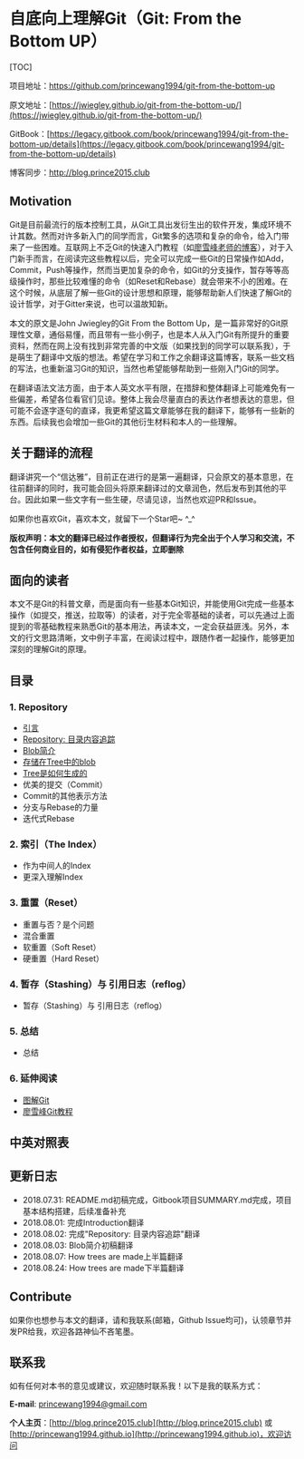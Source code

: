 # 自底向上理解Git（Git: From the Bottom UP）

[TOC]

项目地址：https://github.com/princewang1994/git-from-the-bottom-up

原文地址：[https://jwiegley.github.io/git-from-the-bottom-up/](https://jwiegley.github.io/git-from-the-bottom-up/)

GitBook：[https://legacy.gitbook.com/book/princewang1994/git-from-the-bottom-up/details](https://legacy.gitbook.com/book/princewang1994/git-from-the-bottom-up/details)

博客同步：http://blog.prince2015.club

## Motivation

Git是目前最流行的版本控制工具，从Git工具出发衍生出的软件开发，集成环境不计其数。然而对许多新入门的同学而言，Git繁多的选项和复杂的命令，给入门带来了一些困难。互联网上不乏Git的快速入门教程（如[廖雪峰老师的博客](https://www.liaoxuefeng.com/wiki/0013739516305929606dd18361248578c67b8067c8c017b000)），对于入门新手而言，在阅读完这些教程以后，完全可以完成一些Git的日常操作如Add，Commit，Push等操作，然而当更加复杂的命令，如Git的分支操作，暂存等等高级操作时，那些比较难懂的命令（如Reset和Rebase）就会带来不小的困难。在这个时候，从底层了解一些Git的设计思想和原理，能够帮助新人们快速了解Git的设计哲学，对于Gitter来说，也可以温故知新。

本文的原文是John Jwiegley的Git From the Bottom Up，是一篇非常好的Git原理性文章，通俗易懂，而且带有一些小例子，也是本人从入门Git有所提升的重要资料，然而在网上没有找到非常完善的中文版（如果找到的同学可以联系我），于是萌生了翻译中文版的想法。希望在学习和工作之余翻译这篇博客，联系一些文档的写法，也重新温习Git的知识，当然也希望能够帮助到一些刚入门Git的同学。

在翻译语法文法方面，由于本人英文水平有限，在措辞和整体翻译上可能难免有一些偏差，希望各位看官们见谅。整体上我会尽量直白的表达作者想表达的意思，但可能不会逐字逐句的直译，我更希望这篇文章能够在我的翻译下，能够有一些新的东西。后续我也会增加一些Git的其他衍生材料和本人的一些理解。

## 关于翻译的流程
翻译讲究一个“信达雅”，目前正在进行的是第一遍翻译，只会原文的基本意思，在往前翻译的同时，我可能会回头将原来翻译过的文章润色，然后发布到其他的平台。因此如果一些文字有一些生硬，尽请见谅，当然也欢迎PR和Issue。

如果你也喜欢Git，喜欢本文，就留下一个Star吧~ ^_^

**版权声明：本文的翻译已经过作者授权，但翻译行为完全出于个人学习和交流，不包含任何商业目的，如有侵犯作者权益，立即删除**

## 面向的读者

本文不是Git的科普文章，而是面向有一些基本Git知识，并能使用Git完成一些基本操作（如提交，推送，拉取等）的读者，对于完全零基础的读者，可以先通过上面提到的零基础教程来熟悉Git的基本用法，再读本文，一定会获益匪浅。另外，本文的行文思路清晰，文中例子丰富，在阅读过程中，跟随作者一起操作，能够更加深刻的理解Git的原理。

## 目录

### 1. Repository

* [引言](/Repository/introduction.md)
* [Repository: 目录内容追踪](/Repository/repository-directory-content-tracking.md)
* [Blob简介](/Repository/introducing-the-blob.md)
* [存储在Tree中的blob](/Repository/blobs-are-stored-in-trees.md)
* [Tree是如何生成的](/Repository/how-trees-are-made.md)
* 优美的提交（Commit）
* Commit的其他表示方法
* 分支与Rebase的力量
* 迭代式Rebase

### 2. 索引（The Index）

* 作为中间人的Index
* 更深入理解Index

### 3. 重置（Reset）

* 重置与否？是个问题
* 混合重置
* 软重置（Soft Reset）
* 硬重置（Hard Reset）

### 4. 暂存（Stashing）与 引用日志（reflog）

* 暂存（Stashing）与 引用日志（reflog）

### 5. 总结

* 总结

### 6. 延伸阅读

- [图解Git](https://marklodato.github.io/visual-git-guide/index-zh-cn.html)
- [廖雪峰Git教程](https://www.liaoxuefeng.com/wiki/0013739516305929606dd18361248578c67b8067c8c017b000)

## 中英对照表



## 更新日志

- 2018.07.31: README.md初稿完成，Gitbook项目SUMMARY.md完成，项目基本结构搭建，后续准备补充
- 2018.08.01: 完成Introduction翻译
- 2018.08.02: 完成"Repository: 目录内容追踪"翻译
- 2018.08.03: Blob简介初稿翻译
- 2018.08.07: How trees are made上半篇翻译
- 2018.08.24: How trees are made下半篇翻译

## Contribute

如果你也想参与本文的翻译，请和我联系(邮箱，Github Issue均可)，认领章节并发PR给我，欢迎各路神仙不吝笔墨。

## 联系我

如有任何对本书的意见或建议，欢迎随时联系我！以下是我的联系方式：

**E-mail**: princewang1994@gmail.com

**个人主页**：[http://blog.prince2015.club](http://blog.prince2015.club) 或 [http://princewang1994.github.io](http://princewang1994.github.io)，欢迎访问

